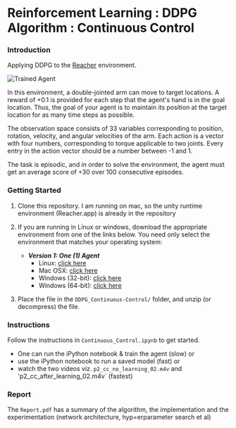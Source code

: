 [//]: # (Image References)

[image1]: https://user-images.githubusercontent.com/10624937/43851024-320ba930-9aff-11e8-8493-ee547c6af349.gif "Trained Agent"
[image2]: https://user-images.githubusercontent.com/10624937/43851646-d899bf20-9b00-11e8-858c-29b5c2c94ccc.png "Crawler"


# Reinforcement Learning : DDPG Algorithm : Continuous Control

### Introduction

Applying DDPG to the [Reacher](https://github.com/Unity-Technologies/ml-agents/blob/master/docs/Learning-Environment-Examples.md#reacher) environment.

![Trained Agent][image1]

In this environment, a double-jointed arm can move to target locations. A reward of +0.1 is provided for each step that the agent's hand is in the goal location. Thus, the goal of your agent is to maintain its position at the target location for as many time steps as possible.

The observation space consists of 33 variables corresponding to position, rotation, velocity, and angular velocities of the arm. Each action is a vector with four numbers, corresponding to torque applicable to two joints. Every entry in the action vector should be a number between -1 and 1.

The task is episodic, and in order to solve the environment,  the agent must get an average score of +30 over 100 consecutive episodes. 

### Getting Started

1. Clone this repository. I am running on mac, so the unity runtime environment (Reacher.app) is already in the repository

2. If you are running in Linux or windows, download the appropriate environment from one of the links below.  You need only select the environment that matches your operating system:

    - **_Version 1: One (1) Agent_**
        - Linux: [click here](https://s3-us-west-1.amazonaws.com/udacity-drlnd/P2/Reacher/one_agent/Reacher_Linux.zip)
        - Mac OSX: [click here](https://s3-us-west-1.amazonaws.com/udacity-drlnd/P2/Reacher/one_agent/Reacher.app.zip)
        - Windows (32-bit): [click here](https://s3-us-west-1.amazonaws.com/udacity-drlnd/P2/Reacher/one_agent/Reacher_Windows_x86.zip)
        - Windows (64-bit): [click here](https://s3-us-west-1.amazonaws.com/udacity-drlnd/P2/Reacher/one_agent/Reacher_Windows_x86_64.zip)

2. Place the file in the `DDPG_Continuous-Control/` folder, and unzip (or decompress) the file. 

### Instructions

Follow the instructions in `Continuous_Control.ipynb` to get started. 

* One can run the iPython notebook & train the agent (slow) or 
* use the iPython notebook to run a saved model (fast) or 
* watch the two videos viz. `p2_cc_no_learning_02.m4v` and 'p2_cc_after_learning_02.m4v` (fastest)

### Report

The `Report.pdf` has a summary of the algorithm, the implementation and the experimentation (network architecture, hyp=erparameter search et al)
